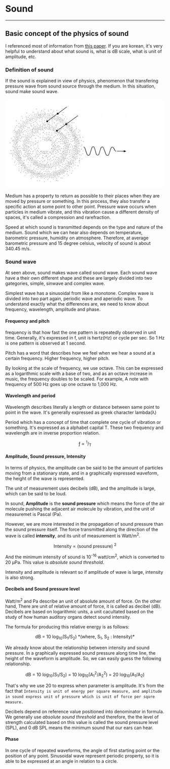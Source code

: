 # Sound
----

## Basic concept of the physics of sound
I referenced most of information from [this paper](https://jkslp.org/upload/pdf/jkslp-22-2-99.pdf). If you are korean, it's very helpful to understand about what sound is, what is dB scale, what is unit of amplitude, etc.

### Definition of sound
If the sound is explained in view of physics, phenomenon that transfering pressure wave from sound source through the medium. In this situation, sound make sound wave.  

![propagation of sound wave](./img/propagation_of_sound_wave.png)

Medium has a property to return as possible to their places when they are moved by pressure or something. In this process, they also transfer a specific action at some point to other point. Pressure wave occurs when particles in medium vibrate, and this vibration cause a different density of spaces, it's called a compression and rarefraction.  

Speed at which sound is transmitted depends on the type and nature of the medium. Sound which we can hear also depends on temperature, barometric pressure, humidity on atmosphere. Therefore, at average barometric pressure and 15 degree celsius, velocity of sound is about 340.45 m/s.

### Sound wave
At seen above, sound makes wave called sound wave. Each sound wave have a their own different shape and these are largely divided into two gategories, simple, sinwave and complex wave. 

Simplest wave has a sinusoidal from like a monotone. Complex wave is divided into two part again, periodic wave and aperiodic wave. To understand exactly what the differences are, we need to know about frequency, wavelength, amplitude and phase.

#### Frequency and pitch
frequency is that how fast the one pattern is repeatedly observed in unit time. Generally, it's expressed in f, unit is hertz(Hz) or cycle per sec. So 1 Hz is one pattern is observed at 1 second.

Pitch has a word that describes how we feel when we hear a sound at a certain frequency. Higher frequency, higher pitch.

By looking at the scale of frequency, we use octave. This can be expressed as a logarithmic scale with a base of two, and as an octave increase in music, the frequency doubles to be scaled. For example, A note with frequency of 500 Hz goes up one octave to 1,000 Hz.

#### Wavelength and period
Wavelength describes literally a length or distance between same point to point in the wave. It's generally expressed as greek character lambda(&lambda;)

Period which has a concept of time that complete one cycle of vibration or something. It's expressed as a alphabet capital T. These two frequency and wavelength are in inverse proportion relation.

 <p align = "center"> &fnof; &propto; <sup>1</sup>/<sub>&Tau;</sub> </p>

 #### Amplitude, Sound pressure, Intensity
 In terms of physics, the amplitude can be said to be the amount of particles moving from a stationary state, and in a graphically expressed waveform, the height of the wave is represented.

 The unit of measurement uses decibels (dB), and the amplitude is large, which can be said to be loud. 
 
 In sound, **Amplitude** is the **sound pressure** which means the force of the air molecule pushing the adjacent air molecule by vibration, and the unit of measuremet is Pascal (Pa).

 However, we are more interested in the propagation of sound pressure than the sound pressure itself. The force transmitted along the direction of the wave is called **intensity**, and its unit of measurement is Watt/m<sup>2</sup>.

 <p align = "center"> Intensity &propto; (sound pressure) <sup>2</sup> </p>

 And the minimum intensity of sound is 10<sup>-16</sup> watt/cm<sup>2</sup>, which is converted to 20 &micro;Pa. This value is *absolute sound threshold*.

 Intensity and amplitude is relevant so if amplitude of wave is large, intensity is also strong. 

 #### Decibels and Sound pressure level
Watt/m<sup>2</sup> and Pa describe an unit of absolute amount of force. On the other hand, There are unit of relative amount of force, it is called as decibel (dB). Decibels are based on logarithmic units, a unit cacultated based on the study of how human auditory organs detect sound intensity. 

The formula for producing this relative energy is as follows:

<p align = "center"> dB = 10 log<sub>10</sub>(S<sub>1</sub>/S<sub>2</sub>)  *(where, S<sub>1</sub>, S<sub>2</sub> : Intensity)* </p>

We already know about the relationship between intensity and sound pressure. In a graphically expressed sound pressure along time line, the height of the waveform is amplitude. So, we can easily guess the following relationship.

<p align = "center"> dB = 10 log<sub>10</sub>(S<sub>1</sub>/S<sub>2</sub>) = 10 log<sub>10</sub>(A<sub>1</sub><sup>2</sup>/A<sub>2</sub><sup>2</sup>) = 20 log<sub>10</sub>(A<sub>1</sub>/A<sub>2</sub>) </p>

That's why we use 20 to express when parameter is amplitude. It's from the fact that `Intensity is unit of energy per square measure, and amplitude in sound express unit of pressure which is unit of force per squre measure.`

Decibels depend on reference value positioned into denominator in formula. We generally use *absolute sound threshold* and therefore, the the level of strength calculated based on this value is called the sound pressure level (SPL), and 0 dB SPL means the minimum sound that our ears can hear.

#### Phase
In one cycle of repeated waveforms, the angle of first starting point or the position of any point. Sinusoidal wave represent periodic property, so it is able to be expressed at an angle in relation to a circle.








